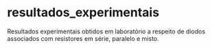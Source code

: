 # resultados_experimentais
Resultados experimentais obtidos em laboratório a respeito de diodos associados com resistores em série, paralelo e misto. 
